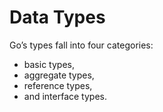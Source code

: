 # Data Types

Go’s types fall into four categories: 

- basic types,
- aggregate types, 
- reference types, 
- and interface types.

